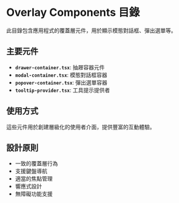 # Overlay Components 目錄

此目錄包含應用程式的覆蓋層元件，用於顯示模態對話框、彈出選單等。

## 主要元件

- **`drawer-container.tsx`**: 抽屜容器元件
- **`modal-container.tsx`**: 模態對話框容器
- **`popover-container.tsx`**: 彈出選單容器
- **`tooltip-provider.tsx`**: 工具提示提供者

## 使用方式

這些元件用於創建層級化的使用者介面，提供豐富的互動體驗。

## 設計原則

- 一致的覆蓋層行為
- 支援鍵盤導航
- 適當的焦點管理
- 響應式設計
- 無障礙功能支援
